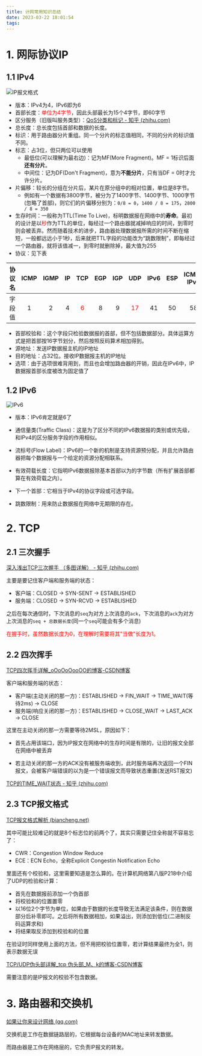 ```yaml
---
title: 计网常用知识总结
date: 2023-03-22 18:01:54
tags:
---
```


# 1. 网际协议IP

## 1.1 IPv4

![IP报文格式](https://5j9g3t.site/public/post/2023-2-4-7b4a02b9-5e93-4d3e-80e8-ec67eda52d2a.webp)

- 版本：IPv4为4，IPv6即为6
- 首部长度：<font color=red>单位为4字节</font>，因此头部最长为15个4字节，即60字节
- 区分服务（旧版叫服务类型）：[QoS分类和标记 - 知乎 (zhihu.com)](https://zhuanlan.zhihu.com/p/160937314)
- 总长度：总长度包括首部和数据的长度。
- 标识：用于路由器分片重组。同一个分片的标志值相同，不同的分片的标识值不同。
- 标志：占3位，但只两位可以使用
  - 最低位(可以理解为最右边)：记为MF(More Fragment)。MF = 1标识后面**还有分片**。
  - 中间位：记为DF(Don't Fragment)，意为**不能分片**，只有当DF = 0时才允许分片。
- 片偏移：较长的分组在分片后，某片在原分组中的相对位置，单位是8字节。
  - 例如有一个数据有3800字节，被分为了1400字节、1400字节、1000字节(忽略了首部)，则它们的片偏移分别为：`0/8 = 0`，`1400 / 8 = 175`，`2800 / 8 = 350`
- 生存时间：一般称为TTL(Time To Live)，标明数据报在网络中的**寿命**。最初的设计是以<font color=red>秒</font>作为TTL的单位，每经过一个路由器就减掉响应的时间，到零时则会被丢弃。然而随着技术的进步，路由器处理数据报所需的时间不断在缩短，一般都远远小于1秒，后来就把TTL字段的功能改为“跳数限制”，即每经过一个路由器，就将该值减一，到零时就删除掉，最大值为255
- 协议：见下表

| 协议名 | ICMP | IGMP |  IP  |           TCP            | EGP  | IGP  |            UDP            | IPv6 | ESP  | ICMP-IPv6 |
| ------ | :--: | :--: | :--: | :----------------------: | :--: | :--: | :-----------------------: | :--: | :--: | :-------: |
| 字段值 |  1   |  2   |  4   | <font color=red>6</font> |  8   |  9   | <font color=red>17</font> |  41  |  50  |    58     |

- 首部校验和：这个字段只检验数据报的首部，但不包括数据部分。具体运算方式是把首部按16字节划分，然后按照反码算术相加得到。
- 源地址：发送IP数据报主机的IP地址
- 目的地址：占32位。接收IP数据报主机的IP地址
- 选项：由于选项很难背用到，而且也会增加路由器的开销，因此在IPv6中，IP数据报首部长度被改为固定值了

## 1.2 IPv6

![IPv6](https://5j9g3t.site/public/post/2023-2-4-48265f3c-796f-4a2e-a261-b4f4ed0cd38f.webp)

- 版本：IPv6肯定就是6了

- 通信量类(Traffic Class)：这是为了区分不同的IPv6数据报的类别或优先级，和IPv4的区分服务字段的作用相似。

- 流标号(Flow Label)：IPv6的一个新的机制是支持资源预分配，并且允许路由器把每个数据报与一个给定的资源分配相联系。

- 有效荷载长度：它指明IPv6数据报除基本首部以为的字节数（所有扩展首部都算在有效荷载之内）。

- 下一个首部：它相当于IPv4的协议字段或可选字段。

- 跳数限制：用来防止数据报在网络中无期限的存在。

  

# 2. TCP

## 2.1 三次握手

[深入浅出TCP三次握手 （多图详解） - 知乎 (zhihu.com)](https://zhuanlan.zhihu.com/p/430799766)

主要是要记住客户端和服务端的状态：

- 客户端：CLOSED -> SYN-SENT -> ESTABLISHED
- 服务端：CLOSED -> SYN-RCVD -> ESTABLISHED

之后在每次通信时，下次消息的`seq`为对方上次消息的`ack`，下次消息的`ack`为对方上次消息的`seq + 总数据长度`(同一个`seq`可能会有多个消息)

<font color=red>在握手时，虽然数据长度为0，在理解时需要将其"当做"长度为1。</font>

## 2.2 四次挥手

[TCP四次挥手详解_‍oOoOoOooOO的博客-CSDN博客](https://blog.csdn.net/LOOKTOMMER/article/details/121307137)

客户端和服务端的状态：

- 客户端(主动关闭的那一方)：ESTABLISHED -> FIN_WAIT -> TIME_WAIT(等待2ms) -> CLOSE
- 服务端(响应关闭的那一方)：ESTABLISHED -> CLOSE_WAIT -> LAST_ACK -> CLOSE

这里在主动关闭的那一方需要等待2MSL，原因如下：

- 首先占用该端口，因为IP报文在网络中的生存时间是有限的，让旧的报文全部在网络中被丢弃

- 若主动关闭的那一方的ACK没有被服务端收到，此时服务端再次返回一个FIN报文，会被客户端错误的以为是一个错误报文而导致状态重置(发送RST报文)

[TCP的TIME_WAIT状态 - 知乎 (zhihu.com)](https://zhuanlan.zhihu.com/p/99943313)

## 2.3 TCP报文格式

[TCP报文格式解析 (biancheng.net)](http://c.biancheng.net/view/6441.html)

其中可能比较难记的就是8个标志位的前两个了，其实只需要记住全称就不容易忘了：

- CWR：Congestion Window Reduce
- ECE：ECN Echo，全称Explicit Congestin Notification Echo

里面还有个校验和，这里需要知道是怎么算的。在计算机网络第八版P218中介绍了UDP的检验和计算：

- 首先在数据报前添加一个伪首部
- 将校验和的位置置零
- 以16位2个字节为单位，如果由于数据的长度导致无法满足该条件，则在数据部分后补零即可。之后将所有数据相加，如果溢出，则添加到低位(二进制反码运算求和)
- 将结果取反添加到校验和的位置

在验证时同样使用上面的方法，但不用把校验位置零，若计算结果最终为全1，则表示数据无误

[TCP/UDP伪头部详解_tcp 伪头部_M、k的博客-CSDN博客](https://blog.csdn.net/weixin_42560250/article/details/113526217)

需要注意的是IP报文的校验不包含数据。

# 3. 路由器和交换机

[如果让你来设计网络 (qq.com)](https://mp.weixin.qq.com/s/jiPMUk6zUdOY6eKxAjNDbQ)

交换机是工作在数据链路层的，它根据每台设备的MAC地址来转发数据。

而路由器是工作在网络层的，它负责IP报文的转发。
